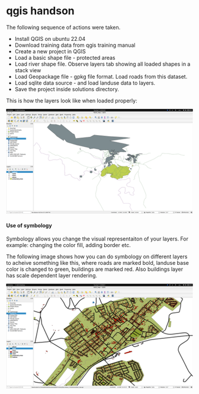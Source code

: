 # qgis handson

The following sequence of actions were taken.

- Install QGIS on ubuntu 22.04
- Download training data from qgis training manual
- Create a new project in QGIS
- Load a basic shape file - protected areas
- Load river shape file. Observe layers tab showing all loaded shapes in a stack view
- Load Geopackage file - gpkg file format. Load roads from this dataset.
- Load sqlite data source - and load landuse data to layers.
- Save the project inside solutions directory.

This is how the layers look like when loaded properly:

![Layers001](./layers001.png)

#### Use of symbology

Symbology allows you change the visual representaiton of your layers. For example: changing the color fill, adding border etc.

The following image shows how you can do symbology on different layers to acheive something like this, where roads are marked bold, landuse base color is changed to green, buildings are marked red. Also buildings layer has scale dependent layer rendering. 

![Symbology](./symbology.png)